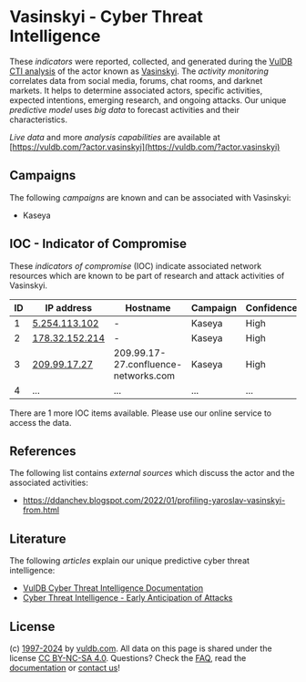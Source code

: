 # Vasinskyi - Cyber Threat Intelligence

These _indicators_ were reported, collected, and generated during the [VulDB CTI analysis](https://vuldb.com/?kb.cti) of the actor known as [Vasinskyi](https://vuldb.com/?actor.vasinskyi). The _activity monitoring_ correlates data from social media, forums, chat rooms, and darknet markets. It helps to determine associated actors, specific activities, expected intentions, emerging research, and ongoing attacks. Our unique _predictive model_ uses _big data_ to forecast activities and their characteristics.

_Live data_ and more _analysis capabilities_ are available at [https://vuldb.com/?actor.vasinskyi](https://vuldb.com/?actor.vasinskyi)

## Campaigns

The following _campaigns_ are known and can be associated with Vasinskyi:

* Kaseya

## IOC - Indicator of Compromise

These _indicators of compromise_ (IOC) indicate associated network resources which are known to be part of research and attack activities of Vasinskyi.

ID | IP address | Hostname | Campaign | Confidence
-- | ---------- | -------- | -------- | ----------
1 | [5.254.113.102](https://vuldb.com/?ip.5.254.113.102) | - | Kaseya | High
2 | [178.32.152.214](https://vuldb.com/?ip.178.32.152.214) | - | Kaseya | High
3 | [209.99.17.27](https://vuldb.com/?ip.209.99.17.27) | 209.99.17-27.confluence-networks.com | Kaseya | High
4 | ... | ... | ... | ...

There are 1 more IOC items available. Please use our online service to access the data.

## References

The following list contains _external sources_ which discuss the actor and the associated activities:

* https://ddanchev.blogspot.com/2022/01/profiling-yaroslav-vasinskyi-from.html

## Literature

The following _articles_ explain our unique predictive cyber threat intelligence:

* [VulDB Cyber Threat Intelligence Documentation](https://vuldb.com/?kb.cti)
* [Cyber Threat Intelligence - Early Anticipation of Attacks](https://www.scip.ch/en/?labs.20201022)

## License

(c) [1997-2024](https://vuldb.com/?kb.changelog) by [vuldb.com](https://vuldb.com/?kb.about). All data on this page is shared under the license [CC BY-NC-SA 4.0](https://creativecommons.org/licenses/by-nc-sa/4.0/). Questions? Check the [FAQ](https://vuldb.com/?kb.faq), read the [documentation](https://vuldb.com/?kb) or [contact us](https://vuldb.com/?contact)!
